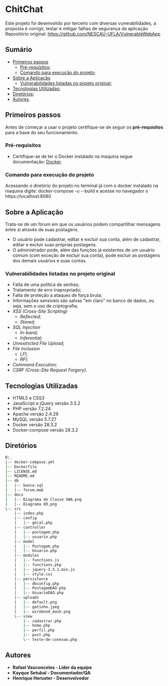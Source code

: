 # ChitChat
Este projeto foi desenvolido por terceiro com diversas vunerabilidades, a proposta é corrigir, testar e mitigar falhas de segurança da aplicação
Repositório original: https://github.com/NESCAU-UFLA/VulnerableWebApp

## Sumário
* <a href="#primeiros-passos">Primeiros passos</a>
  * <a href="#pré-requisitos">Pré-requisitos</a>;
  * <a href="#comando-para-execução-do-projeto">Comando para execução do projeto</a>;
* <a href="#sobre-a-aplicação">Sobre a Aplicação</a>
  * <a href="#vulnerabilidades-listadas-no-projeto-original">Vulnerabilidades listadas no projeto original</a>;
* <a href="#tecnologias-utilizadas">Tecnologias Utilizadas</a>;
* <a href="#diretórios">Diretórios</a>;
* <a href="#autores">Autores</a>.

## Primeiros passos
Antes de começar a usar o projeto certifique-se de seguir os **pré-requisitos** para a base do seu funcionamento.

### Pré-requisitos
* Certifique-se de ter o Docker instalado na maquina segue documentação: <a href="https://www.docker.com/">Docker</a>.

### Comando para execução do projeto
Acessando o diretório do projeto no terminal já com o docker instalado na maquina digite:
docker-compose -u --build e acesse no navegador o https://localhost:8080

## Sobre a Aplicação
Trata-se de um fórum em que os usuários podem compartilhar mensagens entre si através de suas postagens.
* O usuário pode cadastrar, editar e excluir sua conta, além de cadastrar, editar e excluir suas próprias postagens.
* O administrador pode, além das funções já existentes de um usuário comum (com exceção de excluir sua conta), pode excluir as postagens dos demais usuários e suas contas.

### Vulnerabilidades listadas no projeto original
* Falta de uma política de senhas;
* Tratamento de erro inapropriado;
* Falta de proteção a ataques de força bruta;
* Informações sensíveis são salvas "em claro" no banco de dados, ou seja, sem o uso de criptografia;
* *XSS (Cross-Site Scripting)*
  * *Reflected;*
  * *Stored;*
* *SQL Injection*
  * *In-band;*
  * *Inferential;*
* *Unrestricted File Upload;*
* *File Inclusion*
  * *LFI;*
  * *RFI;*
* *Command Execution;*
* *CSRF (Cross-Site Request Forgery).*

## Tecnologias Utilizadas
* HTML5 e CSS3
* JavaScript e jQuery versão 3.5.2
* PHP versão 7.2.24
* Apache versão 2.4.29
* MySQL versão 5.7.27
* Docker versão 28.3.2
* Docker-compose versão 28.3.2

## Diretórios
```sh
D:.
|-- docker-compose.yml
|-- Dockerfile
|-- LICENSE.md
|-- README.md
|-- db
|   |-- banco.sql
|   |-- forum.mwb
|-- docs
|   |-- Diagrama de Classe VWA.png
|   |-- Diagrama ER.png
\-- src
    |-- index.php
    |-- config
    |   |-- geral.php
    |-- controller
    |   |-- postagem.php
    |   |-- usuario.php
    |-- model
    |   |-- Postagem.php
    |   |-- Usuario.php
    |-- modules
    |   |-- functions.js
    |   |-- functions.php
    |   |-- jquery-3.5.1.min.js
    |   |-- style.css
    |-- persistence
    |   |-- dbconfig.php
    |   |-- PostagemDAO.php
    |   |-- UsuarioDAO.php
    |-- uploads
    |   |-- default.png
    |   |-- gatinho.jpeg
    |   |-- wirebond_mask.png
    \-- view
        |-- cadastrar.php
        |-- home.php
        |-- perfil.php
        |-- post.php
        \-- teste-de-conexao.php
```

## Autores
* <b>Rafael Vasconcelos - Líder da equipe</b>
* <b>Kayque Setubal - Documentador/QA</b>
* <b>Henrique Heruster - Desenvolvedor</b> 
